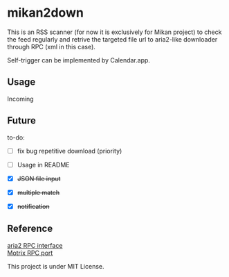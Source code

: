 # mikan2down

This is an RSS scanner (for now it is exclusively for Mikan project) to check the feed regularly and retrive the targeted file url to aria2-like downloader through RPC (xml in this case).

Self-trigger can be implemented by Calendar.app. 

Usage
-----

Incoming

Future
------

to-do:  
  - [ ] fix bug repetitive download (priority)    
  - [ ] Usage in README    
  - [x] ~~JSON file input~~  
  - [x] ~~multiple match~~  
  - [x] ~~notification~~  



Reference
---------
  [aria2 RPC interface](http://aria2.github.io/manual/en/html/aria2c.html#rpc-interface)  
  [Motrix RPC port](https://github.com/agalwood/Motrix/wiki/Browser-Extensions)



This project is under MIT License.
